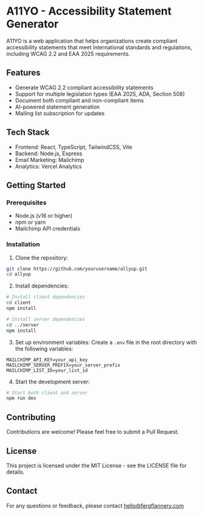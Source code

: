 # A11YO - Accessibility Statement Generator

A11YO is a web application that helps organizations create compliant accessibility statements that meet international standards and regulations, including WCAG 2.2 and EAA 2025 requirements.

## Features

- Generate WCAG 2.2 compliant accessibility statements
- Support for multiple legislation types (EAA 2025, ADA, Section 508)
- Document both compliant and non-compliant items
- AI-powered statement generation
- Mailing list subscription for updates

## Tech Stack

- Frontend: React, TypeScript, TailwindCSS, Vite
- Backend: Node.js, Express
- Email Marketing: Mailchimp
- Analytics: Vercel Analytics

## Getting Started

### Prerequisites

- Node.js (v16 or higher)
- npm or yarn
- Mailchimp API credentials

### Installation

1. Clone the repository:
```bash
git clone https://github.com/yourusername/allyup.git
cd allyup
```

2. Install dependencies:
```bash
# Install client dependencies
cd client
npm install

# Install server dependencies
cd ../server
npm install
```

3. Set up environment variables:
Create a `.env` file in the root directory with the following variables:
```
MAILCHIMP_API_KEY=your_api_key
MAILCHIMP_SERVER_PREFIX=your_server_prefix
MAILCHIMP_LIST_ID=your_list_id
```

4. Start the development server:
```bash
# Start both client and server
npm run dev
```

## Contributing

Contributions are welcome! Please feel free to submit a Pull Request.

## License

This project is licensed under the MIT License - see the LICENSE file for details.

## Contact

For any questions or feedback, please contact hello@fergflannery.com 